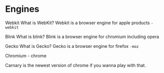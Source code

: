 # Engines

Webkit
What is WebKit?
Webkit is a browser engine for apple products
`-webkit`

Blink
What is blink?
Blink is a browser engine for chromium including opera  

Gecko
What is Gecko?
Gecko is a browser engine for firefox 
`-moz`

Chromium - chrome

Carnary is the newest version of chrome if you wanna play with that.
